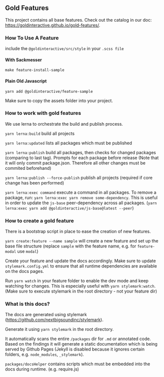 ## Gold Features

This project contains all base features. Check out the catalog in our doc: <https://goldinteractive.github.io/gold-features/>.

### How To Use A Feature

include the `@goldinteractive/src/style` in your `.scss file`

#### With Sackmesser

`make feature-install-sample`

#### Plain Old Javascript

`yarn add @goldinteractive/feature-sample`

Make sure to copy the assets folder into your project.

### How to work with gold features

We use lerna to orchestrate the build and publish process.

`yarn lerna:build` build all projects

`yarn lerna:updated` lists all packages which must be published

`yarn lerna:publish` build all packages, then checks for changed packages (comparing to last tag). Prompts for each package before release (Note that it will only commit package.json. Therefore all other changes must be commited beforehand)

`yarn lerna:publish --force-publish` publish all projects (required if core change has been performed)

`yarn lerna:exec command` execute a command in all packages. To remove a package, run: `yarn lerna:exec yarn remove some-dependency`. This is useful in order to update the `js-base` peer-dependency across all packages. (`yarn lerna:exec yarn add @goldinteractive/js-base@latest --peer`)

### How to create a gold feature

There is a bootstrap script in place to ease the creation of new features.

`yarn create:feature --name sample` will create a new feature and set up the base file structure (replace `sample` with the feature name, e.g. for `feature-modal` use `modal`)

Create your feature and update the docs accordingly. Make sure to update `stylemark.config.yml` to ensure that all runtime dependencies are available on the docs pages.

Run `yarn watch` in your feature folder to enable the dev mode and keep watching for changes. This is especially useful with `yarn stylemark:watch`. (Make sure to execute stylemark in the root directory - not your feature dir)

### What is this docs?

The docs are generated using stylemark (https://github.com/nextbigsoundinc/stylemark).

Generate it using `yarn stylemark` in the root directory.

It automatically scans the entire `/packages` dir for `.md` or annotated code. Based on the findings it will generate a static documentation which is being served by Github Pages (Jekyll is disabled because it ignores certain folders, e.g. `node_modules`, `_stylemark`).

`packages/docsHelper` contains scripts which must be embedded into the docs during runtime. (e.g. require.js)